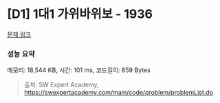 # [D1] 1대1 가위바위보 - 1936 

[문제 링크](https://swexpertacademy.com/main/code/problem/problemDetail.do?contestProbId=AV5PjKXKALcDFAUq) 

### 성능 요약

메모리: 18,544 KB, 시간: 101 ms, 코드길이: 859 Bytes



> 출처: SW Expert Academy, https://swexpertacademy.com/main/code/problem/problemList.do